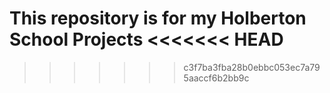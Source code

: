 This repository is for my Holberton School Projects
<<<<<<< HEAD
=======

>>>>>>> c3f7ba3fba28b0ebbc053ec7a795aaccf6b2bb9c
